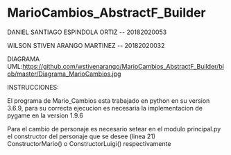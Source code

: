# MarioCambios_AbstractF_Builder


DANIEL SANTIAGO ESPINDOLA ORTIZ -- 20182020053



WILSON STIVEN ARANGO MARTINEZ -- 20182020032


DIAGRAMA UML:https://github.com/wstivenarango/MarioCambios_AbstractF_Builder/blob/master/Diagrama_MarioCambios.jpg

INSTRUCCIONES:

El programa de Mario_Cambios esta trabajado en python en su version 3.6.9, para su correcta ejecucion es necesaria la implementacion de pygame en la version 1.9.6 

Para el cambio de personaje es necesario setear en el modulo principal.py el constructor del personaje que se desee (linea 21)  
ConstructorMario() o ConstructorLuigi() respectivamente 
